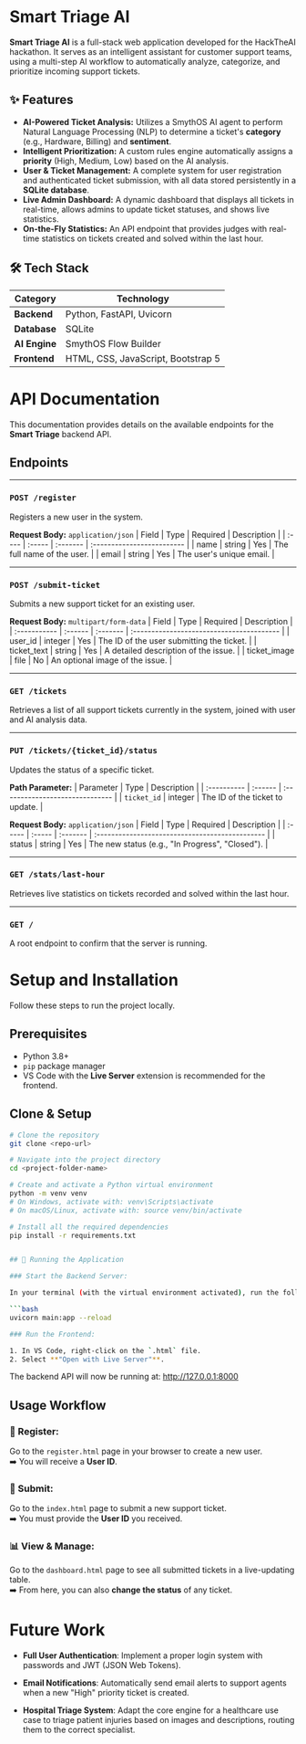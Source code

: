 #  Smart Triage AI

**Smart Triage AI** is a full-stack web application developed for the HackTheAI hackathon. It serves as an intelligent assistant for customer support teams, using a multi-step AI workflow to automatically analyze, categorize, and prioritize incoming support tickets.

## ✨ Features

* **AI-Powered Ticket Analysis:** Utilizes a SmythOS AI agent to perform Natural Language Processing (NLP) to determine a ticket's **category** (e.g., Hardware, Billing) and **sentiment**.
* **Intelligent Prioritization:** A custom rules engine automatically assigns a **priority** (High, Medium, Low) based on the AI analysis.
* **User & Ticket Management:** A complete system for user registration and authenticated ticket submission, with all data stored persistently in a **SQLite database**.
* **Live Admin Dashboard:** A dynamic dashboard that displays all tickets in real-time, allows admins to update ticket statuses, and shows live statistics.
* **On-the-Fly Statistics:** An API endpoint that provides judges with real-time statistics on tickets created and solved within the last hour.

## 🛠️ Tech Stack

| Category      | Technology                               |
| ------------- | ---------------------------------------- |
| **Backend** | Python, FastAPI, Uvicorn                 |
| **Database** | SQLite                                   |
| **AI Engine** | SmythOS Flow Builder                     |
| **Frontend** | HTML, CSS, JavaScript, Bootstrap 5       |




# API Documentation

This documentation provides details on the available endpoints for the **Smart Triage** backend API.

## Endpoints
---
### `POST /register`
Registers a new user in the system.

**Request Body:** `application/json`
| Field | Type   | Required | Description                |
| :---- | :----- | :------- | :------------------------- |
| name  | string | Yes      | The full name of the user. |
| email | string | Yes      | The user's unique email.   |

---
### `POST /submit-ticket`
Submits a new support ticket for an existing user.

**Request Body:** `multipart/form-data`
| Field        | Type    | Required | Description                               |
| :----------- | :------ | :------- | :---------------------------------------- |
| user_id      | integer | Yes      | The ID of the user submitting the ticket. |
| ticket_text  | string  | Yes      | A detailed description of the issue.      |
| ticket_image | file    | No       | An optional image of the issue.           |

---
### `GET /tickets`
Retrieves a list of all support tickets currently in the system, joined with user and AI analysis data.

---
### `PUT /tickets/{ticket_id}/status`
Updates the status of a specific ticket.

**Path Parameter:**
| Parameter   | Type    | Description                     |
| :---------- | :------ | :------------------------------ |
| `ticket_id` | integer | The ID of the ticket to update. |

**Request Body:** `application/json`
| Field  | Type   | Required | Description                                     |
| :----- | :----- | :------- | :---------------------------------------------- |
| status | string | Yes      | The new status (e.g., "In Progress", "Closed"). |

---
### `GET /stats/last-hour`
Retrieves live statistics on tickets recorded and solved within the last hour.

---
### `GET /`
A root endpoint to confirm that the server is running.


# Setup and Installation

Follow these steps to run the project locally.

## Prerequisites
* Python 3.8+
* `pip` package manager
* VS Code with the **Live Server** extension is recommended for the frontend.

## Clone & Setup

```bash
# Clone the repository
git clone <repo-url>

# Navigate into the project directory
cd <project-folder-name>

# Create and activate a Python virtual environment
python -m venv venv
# On Windows, activate with: venv\Scripts\activate
# On macOS/Linux, activate with: source venv/bin/activate

# Install all the required dependencies
pip install -r requirements.txt


## 🚀 Running the Application

### Start the Backend Server:

In your terminal (with the virtual environment activated), run the following command:

```bash
uvicorn main:app --reload

### Run the Frontend:

1. In VS Code, right-click on the `.html` file.
2. Select **"Open with Live Server"**.
```

The backend API will now be running at: http://127.0.0.1:8000


##  Usage Workflow

### 📝 Register:
Go to the `register.html` page in your browser to create a new user.  
➡️ You will receive a **User ID**.

### 📩 Submit:
Go to the `index.html` page to submit a new support ticket.  
➡️ You must provide the **User ID** you received.

### 📊 View & Manage:
Go to the `dashboard.html` page to see all submitted tickets in a live-updating table.  
➡️ From here, you can also **change the status** of any ticket.


# Future Work

- **Full User Authentication**: Implement a proper login system with passwords and JWT (JSON Web Tokens).

- **Email Notifications**: Automatically send email alerts to support agents when a new "High" priority ticket is created.

- **Hospital Triage System**: Adapt the core engine for a healthcare use case to triage patient injuries based on images and descriptions, routing them to the correct specialist.
